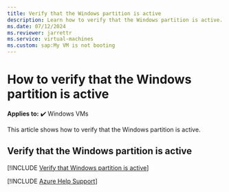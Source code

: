 ```yaml
---
title: Verify that the Windows partition is active
description: Learn how to verify that the Windows partition is active.
ms.date: 07/12/2024
ms.reviewer: jarrettr
ms.service: virtual-machines
ms.custom: sap:My VM is not booting
---
```

# How to verify that the Windows partition is active

**Applies to:** :heavy_check_mark: Windows VMs

This article shows how to verify that the Windows partition is active.

## Verify that the Windows partition is active

[!INCLUDE [Verify that Windows partition is active](../../../includes/azure/windows-vm-verify-set-active-partition.md)]

[!INCLUDE [Azure Help Support](../../../includes/azure-help-support.md)]